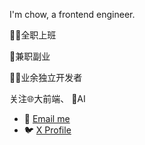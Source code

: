I'm chow, a frontend engineer.

🧑‍💼全职上班  

💼兼职副业

👨‍💻业余独立开发者  
 
关注🌐大前端、 🤖AI

- 📧 [Email me](mailto:yutaochow66@gmail.com)
- 🐦 [X Profile](https://x.com/zhouyut19545710)


